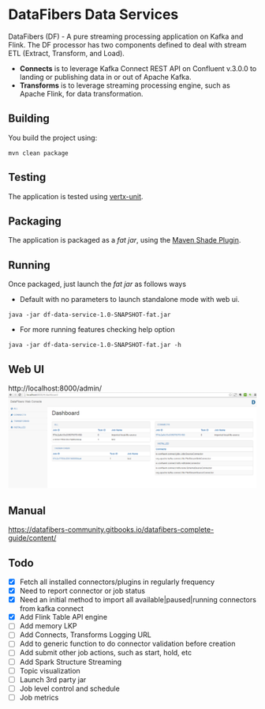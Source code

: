 # DataFibers Data Services
DataFibers (DF) - A pure streaming processing application on Kafka and Flink. 
The DF processor has two components defined to deal with stream ETL (Extract, Transform, and Load).
* **Connects** is to leverage Kafka Connect REST API on Confluent v.3.0.0 to landing or publishing data in or out of Apache Kafka.
* **Transforms** is to leverage streaming processing engine, such as Apache Flink, for data transformation.

## Building

You build the project using:

```
mvn clean package
```

## Testing

The application is tested using [vertx-unit](http://vertx.io/docs/vertx-unit/java/).

## Packaging

The application is packaged as a _fat jar_, using the 
[Maven Shade Plugin](https://maven.apache.org/plugins/maven-shade-plugin/).

## Running

Once packaged, just launch the _fat jar_ as follows ways

* Default with no parameters to launch standalone mode with web ui.
```
java -jar df-data-service-1.0-SNAPSHOT-fat.jar
```

* For more running features checking help option
```
java -jar df-data-service-1.0-SNAPSHOT-fat.jar -h
```

## Web UI
http://localhost:8000/admin/
<img src="https://raw.githubusercontent.com/datafibers/datafibers_web_src/master/themes/hugo-agency-theme/static/img/UI.PNG" width="800">

## Manual
https://datafibers-community.gitbooks.io/datafibers-complete-guide/content/

## Todo
- [x] Fetch all installed connectors/plugins in regularly frequency
- [x] Need to report connector or job status
- [x] Need an initial method to import all available|paused|running connectors from kafka connect
- [x] Add Flink Table API engine
- [ ] Add memory LKP
- [ ] Add Connects, Transforms Logging URL
- [ ] Add to generic function to do connector validation before creation
- [ ] Add submit other job actions, such as start, hold, etc
- [ ] Add Spark Structure Streaming
- [ ] Topic visualization
- [ ] Launch 3rd party jar
- [ ] Job level control and schedule
- [ ] Job metrics
